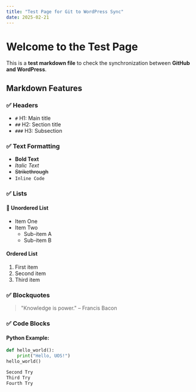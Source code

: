 ```yaml
---
title: "Test Page for Git to WordPress Sync"
date: 2025-02-21
---
```


# Welcome to the Test Page

This is a **test markdown file** to check the synchronization between **GitHub and WordPress**.

## Markdown Features

### ✅ **Headers**
- `#` H1: Main title  
- `##` H2: Section title  
- `###` H3: Subsection  

### ✅ **Text Formatting**
- **Bold Text**
- *Italic Text*
- ~~Strikethrough~~  
- `Inline Code`  

### ✅ **Lists**
#### 🔹 Unordered List
- Item One
- Item Two
  - Sub-item A
  - Sub-item B

#### Ordered List
1. First item
2. Second item
3. Third item  

### ✅ **Blockquotes**
> "Knowledge is power." – Francis Bacon  

### ✅ **Code Blocks**
#### Python Example:
```python
def hello_world():
    print("Hello, UOS!")
hello_world()

Second Try
Third Try
Fourth Try